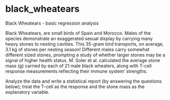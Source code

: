 # black_wheatears
Black Wheatears - basic regression analysis

Black Wheatears, are small birds of Spain and Morocco.  Males of the species demonstrate an exaggerated sexual display by carrying many heavy stones to nesting cavities.  This 35-gram bird transports, on average, 3.1 kg of stones per nesting season!  Different males carry somewhat different sized stones, prompting a study of whether larger stones may be a signal of higher health status.   M. Soler et al. calculated the average stone mass (g) carried by each of 21 male black wheaters, along with T-cell response measurements reflecting their immune system’ strengths.  

Analyze the data and write a statistical report (by answering the questions below); treat the T-cell as the response and the stone mass as the explanatory variable.  
